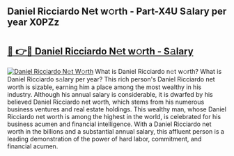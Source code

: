 ## Daniel Ricciardo N𝚎t w𝚘rth - Part-X4U S𝚊lary per year X0PZz

# <h2><a href="http://gc2lkqz.nevu.top/?p=Daniel+Ricciardo">🔗 👉🔴 Daniel Ricciardo N𝚎t w𝚘rth - S𝚊lary</a></h2>

[![Daniel Ricciardo N𝚎t W𝚘rth](https://i.imgur.com/Oavwk0R.jpeg)](http://gc2lkqz.nevu.top/?p=Daniel+Ricciardo)
What is Daniel Ricciardo n𝚎t w𝚘rth? What is Daniel Ricciardo s𝚊lary per year?
This rich person's Daniel Ricciardo net worth is sizable, earning him a place among the most wealthy in his industry. Although his annual salary is considerable, it is dwarfed by his believed Daniel Ricciardo net worth, which stems from his numerous business ventures and real estate holdings. This wealthy man, whose Daniel Ricciardo net worth is among the highest in the world, is celebrated for his business acumen and financial intelligence. With a Daniel Ricciardo net worth in the billions and a substantial annual salary, this affluent person is a leading demonstration of the power of hard labor, commitment, and financial acumen.
